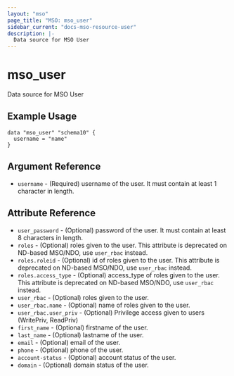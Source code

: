 ```yaml
---
layout: "mso"
page_title: "MSO: mso_user"
sidebar_current: "docs-mso-resource-user"
description: |-
  Data source for MSO User
---
```


# mso_user #

Data source for MSO User

## Example Usage ##

```hcl
data "mso_user" "schema10" {
  username = "name"
}
```

## Argument Reference ##

* `username` - (Required) username of the user. It must contain at least 1 character in length.

## Attribute Reference ##

* `user_password` - (Optional) password of the user. It must contain at least 8 characters in length.
* `roles` - (Optional) roles given to the user. This attribute is deprecated on ND-based MSO/NDO, use `user_rbac` instead.
* `roles.roleid` - (Optional) id of roles given to the user. This attribute is deprecated on ND-based MSO/NDO, use `user_rbac` instead.
* `roles.access_type` - (Optional) access_type of roles given to the user. This attribute is deprecated on ND-based MSO/NDO, use `user_rbac` instead.
* `user_rbac` - (Optional) roles given to the user.
* `user_rbac.name` - (Optional) name of roles given to the user.
* `user_rbac.user_priv` - (Optional) Privilege access given to users (WritePriv, ReadPriv)
* `first_name` - (Optional) firstname of the user.
* `last_name` - (Optional) lastname of the user.
* `email` - (Optional) email of the user.
* `phone` - (Optional) phone of the user.
* `account-status` - (Optional) account status of the user.
* `domain` - (Optional) domain status of the user.
